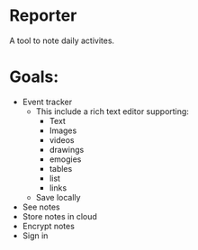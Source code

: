 # Reporter
A tool to note daily activites.

# Goals:
* Event tracker
  * This include a rich text editor supporting:
    * Text
    * Images
    * videos
    * drawings
    * emogies
    * tables
    * list
    * links
  * Save locally
* See notes
* Store notes in cloud
* Encrypt notes
* Sign in
